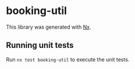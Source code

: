 # booking-util

This library was generated with [Nx](https://nx.dev).

## Running unit tests

Run `nx test booking-util` to execute the unit tests.
